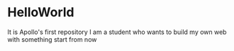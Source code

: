 # HelloWorld
It is Apollo's first repository
I am a student who wants to build my own web with something 
start from now
